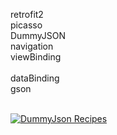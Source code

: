 retrofit2
<br/>
picasso
<br/>
DummyJSON
<br/>
navigation
<br/>
viewBinding
<br/>        
dataBinding
<br/>
gson
<br/>
<br/>


[![DummyJson Recipes](https://img.youtube.com/vi/o8C0fdc1Cio/0.jpg)](https://www.youtube.com/watch?v=o8C0fdc1Cio)
